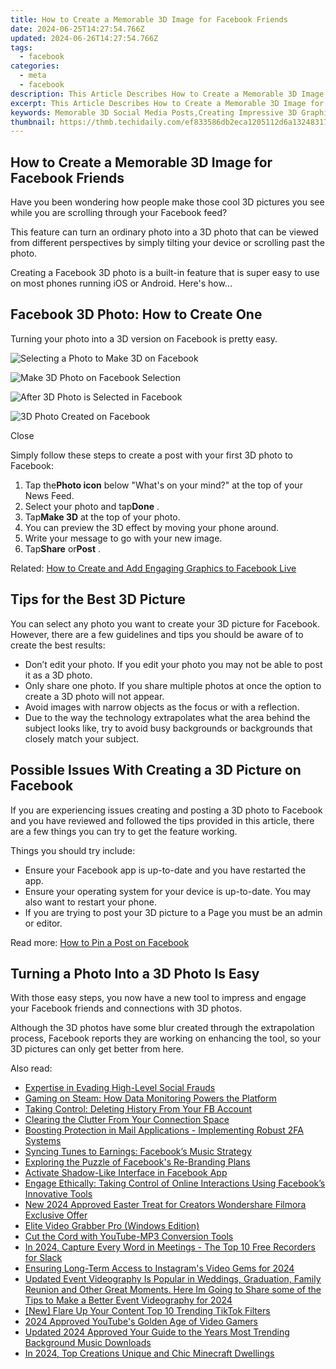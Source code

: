 ```yaml
---
title: How to Create a Memorable 3D Image for Facebook Friends
date: 2024-06-25T14:27:54.766Z
updated: 2024-06-26T14:27:54.766Z
tags:
  - facebook
categories:
  - meta
  - facebook
description: This Article Describes How to Create a Memorable 3D Image for Facebook Friends
excerpt: This Article Describes How to Create a Memorable 3D Image for Facebook Friends
keywords: Memorable 3D Social Media Posts,Creating Impressive 3D Graphics,Designing Engaging 3D Photos for Facebook,Tips for Captivating 3D Posts in Social Media,Best Practices for Facebook 3D Image Sharing,Mastering 3D Visual Content Creation,Enhancing Social Media Presence with 3D Imagery
thumbnail: https://thmb.techidaily.com/ef833586db2eca1205112d6a1324831706810837347cef6ebb757a75a1e9ec6c.jpg
---
```


## How to Create a Memorable 3D Image for Facebook Friends

 Have you been wondering how people make those cool 3D pictures you see while you are scrolling through your Facebook feed?

 This feature can turn an ordinary photo into a 3D photo that can be viewed from different perspectives by simply tilting your device or scrolling past the photo.

 Creating a Facebook 3D photo is a built-in feature that is super easy to use on most phones running iOS or Android. Here's how...

## Facebook 3D Photo: How to Create One

Turning your photo into a 3D version on Facebook is pretty easy.

![Selecting a Photo to Make 3D on Facebook](https://static1.makeuseofimages.com/wordpress/wp-content/uploads/2021/04/Selecting-a-Photo-to-Make-3D.jpg)

![Make 3D Photo on Facebook Selection](https://static1.makeuseofimages.com/wordpress/wp-content/uploads/2021/04/Make-3D-Photo-on-Facebook.png)

![After 3D Photo is Selected in Facebook](https://static1.makeuseofimages.com/wordpress/wp-content/uploads/2021/04/After-3D-Photo-is-Selected-in-Facebook.png)

![3D Photo Created on Facebook](https://static1.makeuseofimages.com/wordpress/wp-content/uploads/2021/04/3D-Photo-Created-on-Facebook.jpg)

Close

 Simply follow these steps to create a post with your first 3D photo to Facebook:

1. Tap the**Photo icon** below "What's on your mind?" at the top of your News Feed.
2. Select your photo and tap**Done** .
3. Tap**Make 3D** at the top of your photo.
4. You can preview the 3D effect by moving your phone around.
5. Write your message to go with your new image.
6. Tap**Share** or**Post** .

 Related: [How to Create and Add Engaging Graphics to Facebook Live](https://www.makeuseof.com/how-to-add-graphics-text-facebook-live/)

## Tips for the Best 3D Picture

 You can select any photo you want to create your 3D picture for Facebook. However, there are a few guidelines and tips you should be aware of to create the best results:

* Don’t edit your photo. If you edit your photo you may not be able to post it as a 3D photo.
* Only share one photo. If you share multiple photos at once the option to create a 3D photo will not appear.
* Avoid images with narrow objects as the focus or with a reflection.
* Due to the way the technology extrapolates what the area behind the subject looks like, try to avoid busy backgrounds or backgrounds that closely match your subject.

## Possible Issues With Creating a 3D Picture on Facebook

 If you are experiencing issues creating and posting a 3D photo to Facebook and you have reviewed and followed the tips provided in this article, there are a few things you can try to get the feature working.

Things you should try include:

* Ensure your Facebook app is up-to-date and you have restarted the app.
* Ensure your operating system for your device is up-to-date. You may also want to restart your phone.
* If you are trying to post your 3D picture to a Page you must be an admin or editor.

 Read more: [How to Pin a Post on Facebook](https://www.makeuseof.com/how-to-pin-a-facebook-post/)

## Turning a Photo Into a 3D Photo Is Easy

 With those easy steps, you now have a new tool to impress and engage your Facebook friends and connections with 3D photos.

 Although the 3D photos have some blur created through the extrapolation process, Facebook reports they are working on enhancing the tool, so your 3D pictures can only get better from here.


<ins class="adsbygoogle"
     style="display:block"
     data-ad-format="autorelaxed"
     data-ad-client="ca-pub-7571918770474297"
     data-ad-slot="1223367746"></ins>



<ins class="adsbygoogle"
     style="display:block"
     data-ad-client="ca-pub-7571918770474297"
     data-ad-slot="8358498916"
     data-ad-format="auto"
     data-full-width-responsive="true"></ins>

<span class="atpl-alsoreadstyle">Also read:</span>
<div><ul>
<li><a href="https://facebook.techidaily.com/expertise-in-evading-high-level-social-frauds/"><u>Expertise in Evading High-Level Social Frauds</u></a></li>
<li><a href="https://facebook.techidaily.com/gaming-on-steam-how-data-monitoring-powers-the-platform/"><u>Gaming on Steam: How Data Monitoring Powers the Platform</u></a></li>
<li><a href="https://facebook.techidaily.com/taking-control-deleting-history-from-your-fb-account/"><u>Taking Control: Deleting History From Your FB Account</u></a></li>
<li><a href="https://facebook.techidaily.com/clearing-the-clutter-from-your-connection-space/"><u>Clearing the Clutter From Your Connection Space</u></a></li>
<li><a href="https://facebook.techidaily.com/boosting-protection-in-mail-applications-implementing-robust-2fa-systems/"><u>Boosting Protection in Mail Applications - Implementing Robust 2FA Systems</u></a></li>
<li><a href="https://facebook.techidaily.com/syncing-tunes-to-earnings-facebooks-music-strategy/"><u>Syncing Tunes to Earnings: Facebook’s Music Strategy</u></a></li>
<li><a href="https://facebook.techidaily.com/exploring-the-puzzle-of-facebooks-re-branding-plans/"><u>Exploring the Puzzle of Facebook's Re-Branding Plans</u></a></li>
<li><a href="https://facebook.techidaily.com/activate-shadow-like-interface-in-facebook-app/"><u>Activate Shadow-Like Interface in Facebook App</u></a></li>
<li><a href="https://facebook.techidaily.com/engage-ethically-taking-control-of-online-interactions-using-facebooks-innovative-tools/"><u>Engage Ethically: Taking Control of Online Interactions Using Facebook’s Innovative Tools</u></a></li>
<li><a href="https://ai-video-apps.techidaily.com/new-2024-approved-easter-treat-for-creators-wondershare-filmora-exclusive-offer/"><u>New 2024 Approved Easter Treat for Creators Wondershare Filmora Exclusive Offer</u></a></li>
<li><a href="https://digital-screen-recording.techidaily.com/elite-video-grabber-pro-windows-edition/"><u>Elite Video Grabber Pro (Windows Edition)</u></a></li>
<li><a href="https://youtube-video-recordings.techidaily.com/cut-the-cord-with-youtube-mp3-conversion-tools/"><u>Cut the Cord with YouTube-MP3 Conversion Tools</u></a></li>
<li><a href="https://on-screen-recording.techidaily.com/in-2024-capture-every-word-in-meetings-the-top-10-free-recorders-for-slack/"><u>In 2024, Capture Every Word in Meetings - The Top 10 Free Recorders for Slack</u></a></li>
<li><a href="https://instagram-videos.techidaily.com/ensuring-long-term-access-to-instagrams-video-gems-for-2024/"><u>Ensuring Long-Term Access to Instagram's Video Gems for 2024</u></a></li>
<li><a href="https://ai-video-editing.techidaily.com/1713962873496-updated-event-videography-is-popular-in-weddings-graduation-family-reunion-and-other-great-moments-here-im-going-to-share-some-of-the-tips-to-make-a-better-/"><u>Updated Event Videography Is Popular in Weddings, Graduation, Family Reunion and Other Great Moments. Here Im Going to Share some of the Tips to Make a Better Event Videography for 2024</u></a></li>
<li><a href="https://tiktok-video-recordings.techidaily.com/new-flare-up-your-content-top-10-trending-tiktok-filters/"><u>[New] Flare Up Your Content  Top 10 Trending TikTok Filters</u></a></li>
<li><a href="https://facebook-video-share.techidaily.com/2024-approved-youtubes-golden-age-of-video-gamers/"><u>2024 Approved  YouTube's Golden Age of Video Gamers</u></a></li>
<li><a href="https://sound-tweaking.techidaily.com/updated-2024-approved-your-guide-to-the-years-most-trending-background-music-downloads/"><u>Updated 2024 Approved Your Guide to the Years Most Trending Background Music Downloads</u></a></li>
<li><a href="https://screen-activity-recording.techidaily.com/in-2024-top-creations-unique-and-chic-minecraft-dwellings/"><u>In 2024, Top Creations  Unique and Chic Minecraft Dwellings</u></a></li>
</ul></div>
